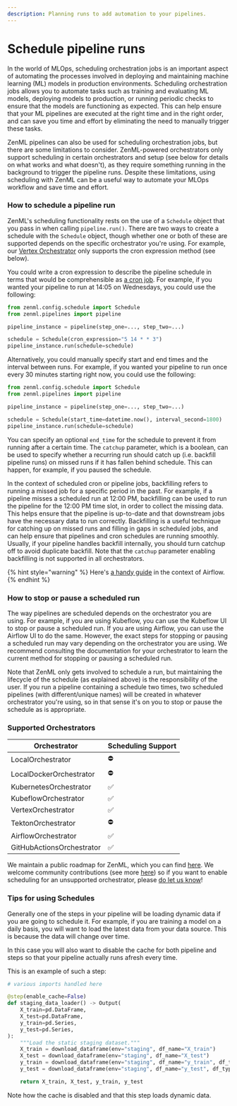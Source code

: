 ```yaml
---
description: Planning runs to add automation to your pipelines.
---
```


# Schedule pipeline runs

In the world of MLOps, scheduling orchestration jobs is an important aspect of automating the processes involved in deploying and maintaining machine learning (ML) models in production environments. Scheduling orchestration jobs allows you to automate tasks such as training and evaluating ML models, deploying models to production, or running periodic checks to ensure that the models are functioning as expected. This can help ensure that your ML pipelines are executed at the right time and in the right order, and can save you time and effort by eliminating the need to manually trigger these tasks.

ZenML pipelines can also be used for scheduling orchestration jobs, but there are some limitations to consider. ZenML-powered orchestrators only support scheduling in certain orchestrators and setup (see below for details on what works and what doesn't), as they require something running in the background to trigger the pipeline runs. Despite these limitations, using scheduling with ZenML can be a useful way to automate your MLOps workflow and save time and effort.

### How to schedule a pipeline run

ZenML's scheduling functionality rests on the use of a `Schedule` object that you pass in when calling `pipeline.run()`. There are two ways to create a schedule with the `Schedule` object, though whether one or both of these are supported depends on the specific orchestrator you're using. For example, our [Vertex Orchestrator](broken-reference) only supports the cron expression method (see below).

You could write a cron expression to describe the pipeline schedule in terms that would be comprehensible as [a cron job](https://en.wikipedia.org/wiki/Cron). For example, if you wanted your pipeline to run at 14:05 on Wednesdays, you could use the following:

```python
from zenml.config.schedule import Schedule
from zenml.pipelines import pipeline

pipeline_instance = pipeline(step_one=..., step_two=...)

schedule = Schedule(cron_expression="5 14 * * 3")
pipeline_instance.run(schedule=schedule)
```

Alternatively, you could manually specify start and end times and the interval between runs. For example, if you wanted your pipeline to run once every 30 minutes starting right now, you could use the following:

```python
from zenml.config.schedule import Schedule
from zenml.pipelines import pipeline

pipeline_instance = pipeline(step_one=..., step_two=...)

schedule = Schedule(start_time=datetime.now(), interval_second=1800)
pipeline_instance.run(schedule=schedule)
```

You can specify an optional `end_time` for the schedule to prevent it from running after a certain time. The `catchup` parameter, which is a boolean, can be used to specify whether a recurring run should catch up (i.e. backfill pipeline runs) on missed runs if it has fallen behind schedule. This can happen, for example, if you paused the schedule.

In the context of scheduled cron or pipeline jobs, backfilling refers to running a missed job for a specific period in the past. For example, if a pipeline misses a scheduled run at 12:00 PM, backfilling can be used to run the pipeline for the 12:00 PM time slot, in order to collect the missing data. This helps ensure that the pipeline is up-to-date and that downstream jobs have the necessary data to run correctly. Backfilling is a useful technique for catching up on missed runs and filling in gaps in scheduled jobs, and can help ensure that pipelines and cron schedules are running smoothly. Usually, if your pipeline handles backfill internally, you should turn catchup off to avoid duplicate backfill. Note that the `catchup` parameter enabling backfilling is not supported in all orchestrators.

{% hint style="warning" %}
Here's [a handy guide](https://medium.com/nerd-for-tech/airflow-catchup-backfill-demystified-355def1b6f92) in the context of Airflow.
{% endhint %}

### How to stop or pause a scheduled run

The way pipelines are scheduled depends on the orchestrator you are using. For example, if you are using Kubeflow, you can use the Kubeflow UI to stop or pause a scheduled run. If you are using Airflow, you can use the Airflow UI to do the same. However, the exact steps for stopping or pausing a scheduled run may vary depending on the orchestrator you are using. We recommend consulting the documentation for your orchestrator to learn the current method for stopping or pausing a scheduled run.

Note that ZenML only gets involved to schedule a run, but maintaining the lifecycle of the schedule (as explained above) is the responsibility of the user. If you run a pipeline containing a schedule two times, two scheduled pipelines (with different/unique names) will be created in whatever orchestrator you're using, so in that sense it's on you to stop or pause the schedule as is appropriate.

### Supported Orchestrators

| Orchestrator              | Scheduling Support |
| ------------------------- | ------------------ |
| LocalOrchestrator         | ⛔️                 |
| LocalDockerOrchestrator   | ⛔️                 |
| KubernetesOrchestrator    | ✅                  |
| KubeflowOrchestrator      | ✅                  |
| VertexOrchestrator        | ✅                  |
| TektonOrchestrator        | ⛔️                 |
| AirflowOrchestrator       | ✅                  |
| GitHubActionsOrchestrator | ✅                  |

We maintain a public roadmap for ZenML, which you can find [here](https://zenml.io/roadmap). We welcome community contributions (see more [here](https://github.com/zenml-io/zenml/blob/main/CONTRIBUTING.md)) so if you want to enable scheduling for an unsupported orchestrator, please [do let us know](https://zenml.io/slack-invite)!

### Tips for using Schedules

Generally one of the steps in your pipeline will be loading dynamic data if you are going to schedule it. For example, if you are training a model on a daily basis, you will want to load the latest data from your data source. This is because the data will change over time.

In this case you will also want to disable the cache for both pipeline and steps so that your pipeline actually runs afresh every time.

This is an example of such a step:

```python
# various imports handled here

@step(enable_cache=False)
def staging_data_loader() -> Output(
    X_train=pd.DataFrame,
    X_test=pd.DataFrame,
    y_train=pd.Series,
    y_test=pd.Series,
):
    """Load the static staging dataset."""
    X_train = download_dataframe(env="staging", df_name="X_train")
    X_test = download_dataframe(env="staging", df_name="X_test")
    y_train = download_dataframe(env="staging", df_name="y_train", df_type="series")
    y_test = download_dataframe(env="staging", df_name="y_test", df_type="series")

    return X_train, X_test, y_train, y_test
```

Note how the cache is disabled and that this step loads dynamic data.

